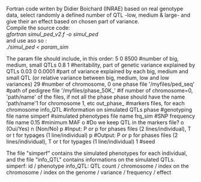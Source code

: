 Fortran code writen by Didier Boichard (INRAE) based on real genotype data, select randomly a defined number of QTL -low, medium & large- and give their an effect based on chosen part of variance.
<br />
Compile the source code:<br />
_gfortran simul_ped_v2.f -o simul_ped_<br />
and use aso so : <br />
_./simul_ped < param_sim_

The param file should include, in this order:
5 0 8500                                #number of big, medium, small QTLs
0.8 1                                   #heritability, part of genetic variance explained by QTLs
0.03 0 0.0001                           #part of variance explained by each big, medium and small QTL (or relative variance between big, medium, low and low variances)
29                                      #number of chromosome, 0 one phase file 
'/myfiles/ped_seq'                      #path of pedigree file 
'/myfiles/phase_50K_'                   #if number of chromosome=0, 'path/name' of the files, if not all the phase phase should have the name 'path/name'1 for chromosome 1, etc
out_phase_                              #markers files, for each chromosome
info_QTL                                #information on simulated QTLs
phase                                   #genotyping file name
simperf                                 #simulated phenotypes file name
frq_sim                                 #SNP frequency file name
0.15                                    #minimum MAF
o                                       #Do we keep QTL in the markers file? o (Oui/Yes) n (Non/No) 
p                                       #Input: P or p for phases files (2 lines/individual), T or t for typages (1 line/individual)
p                                       #Output: P or p for phases files (2 lines/individual), T or t for typages (1 line/individual)
1                                       #seed

The file "simperf" contains the simulated phenotypes for each individual, and the file "info_QTL" contains informations on the simulated QTLs.
simperf: id / phenotype
info_QTL: QTL count / chromosome / index on the chromosome / index on the genome / variance / frequency / effect

